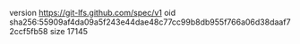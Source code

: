 version https://git-lfs.github.com/spec/v1
oid sha256:55909af4da09a5f243e44dae48c77cc99b8db955f766a06d38daaf72ccf5fb58
size 17145
